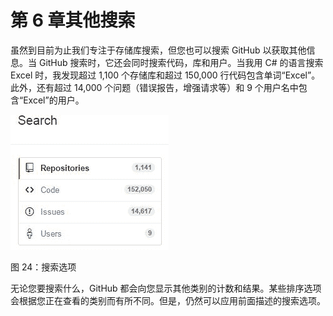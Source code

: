 # 第 6 章其他搜索

虽然到目前为止我们专注于存储库搜索，但您也可以搜索 GitHub 以获取其他信息。当 GitHub 搜索时，它还会同时搜索代码，库和用户。当我用 C# 的语言搜索 Excel 时，我发现超过 1,100 个存储库和超过 150,000 行代码包含单词“Excel”。此外，还有超过 14,000 个问题（错误报告，增强请求等）和 9 个用户名中包含“Excel”的用户。

![](img/00028.jpeg)

图 24：搜索选项

无论您要搜索什么，GitHub 都会向您显示其他类别的计数和结果。某些排序选项会根据您正在查看的类别而有所不同。但是，仍然可以应用前面描述的搜索选项。